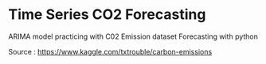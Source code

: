 # Time Series CO2 Forecasting
ARIMA model practicing with C02 Emission dataset Forecasting with python 
 
Source : https://www.kaggle.com/txtrouble/carbon-emissions
